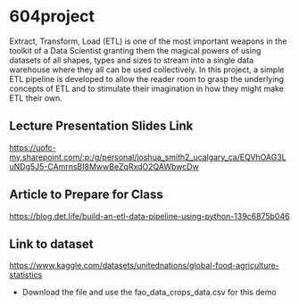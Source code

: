 # 604project

Extract, Transform, Load (ETL) is one of the most important weapons in the toolkit of a Data Scientist granting them the magical powers of using datasets of all shapes, types and sizes to stream into a single data warehouse where they all can be used collectively. In this project, a simple ETL pipeline is developed to allow the reader room to grasp the underlying concepts of ETL and to stimulate their imagination in how they might make ETL their own. 

## Lecture Presentation Slides Link
https://uofc-my.sharepoint.com/:p:/g/personal/joshua_smith2_ucalgary_ca/EQVhOAG3LuNDg5J5-CAmrnsBI8MwwBeZqRxdO2QAWbwcDw

## Article to Prepare for Class
https://blog.det.life/build-an-etl-data-pipeline-using-python-139c6875b046

## Link to dataset
https://www.kaggle.com/datasets/unitednations/global-food-agriculture-statistics
- Download the file and use the fao_data_crops_data.csv for this demo

